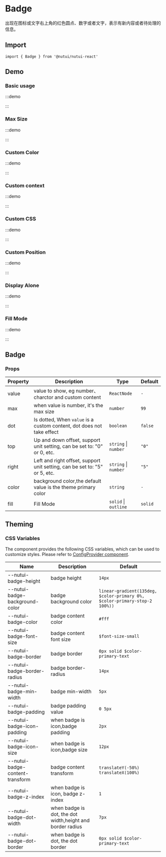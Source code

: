 # Badge

出现在图标或文字右上角的红色圆点、数字或者文字，表示有新内容或者待处理的信息。

## Import

```tsx
import { Badge } from '@nutui/nutui-react'
```

## Demo

### Basic usage

:::demo

<CodeBlock src='h5/demo1.tsx'></CodeBlock>

:::

### Max Size

:::demo

<CodeBlock src='h5/demo2.tsx'></CodeBlock>

:::

### Custom Color

:::demo

<CodeBlock src='h5/demo3.tsx'></CodeBlock>

:::

### Custom context

:::demo

<CodeBlock src='h5/demo4.tsx'></CodeBlock>

:::

### Custom CSS

:::demo

<CodeBlock src='h5/demo5.tsx'></CodeBlock>

:::

### Custom Position

:::demo

<CodeBlock src='h5/demo6.tsx'></CodeBlock>

:::

### Display Alone

:::demo

<CodeBlock src='h5/demo7.tsx'></CodeBlock>

:::

### Fill Mode

:::demo

<CodeBlock src='h5/demo8.tsx'></CodeBlock>

:::

## Badge

### Props

| Property | Description | Type | Default |
| --- | --- | --- | --- |
| value | value to show, eg number、charctor and custom content | `ReactNode` | `-` |
| max | when value is number, it's the max size | `number` | `99` |
| dot | Is dotted, When `value` is a custom content, dot does not take effect | `boolean` | `false` |
| top | Up and down offset, support unit setting, can be set to: "0" or 0, etc. | `string` \| `number` | `"0"` |
| right | Left and right offset, support unit setting, can be set to: "5" or 5, etc. | `string` \| `number` | `"5"` |
| color | background color,the default value is the theme primary color | `string` | `-` |
| fill | Fill Mode | `solid` \| `outline` | `solid` |

## Theming

### CSS Variables

The component provides the following CSS variables, which can be used to customize styles. Please refer to [ConfigProvider component](#/en-US/component/configprovider).

| Name | Description | Default |
| --- | --- | --- |
| \--nutui-badge-height | badge height | `14px` |
| \--nutui-badge-background-color | badge background color | `linear-gradient(135deg, $color-primary 0%, $color-primary-stop-2 100%))` |
| \--nutui-badge-color | badge content color | `#fff` |
| \--nutui-badge-font-size | badge content font size | `$font-size-small` |
| \--nutui-badge-border | badge border | `0px solid $color-primary-text` |
| \--nutui-badge-border-radius | badge border-radius | `14px` |
| \--nutui-badge-min-width | badge min-width | `5px` |
| \--nutui-badge-padding | badge padding value | `0 5px` |
| \--nutui-badge-icon-padding | when badge is icon,badge padding | `2px` |
| \--nutui-badge-icon-size | when badge is icon,badge size | `12px` |
| \--nutui-badge-content-transform | badge content transform | `translateY(-50%) translateX(100%)` |
| \--nutui-badge-z-index | when badge is icon, badge z-index | `1` |
| \--nutui-badge-dot-width | when badge is dot, the dot width,height and border radius | `7px` |
| \--nutui-badge-dot-border | when badge is dot, the dot border | `0px solid $color-primary-text` |
